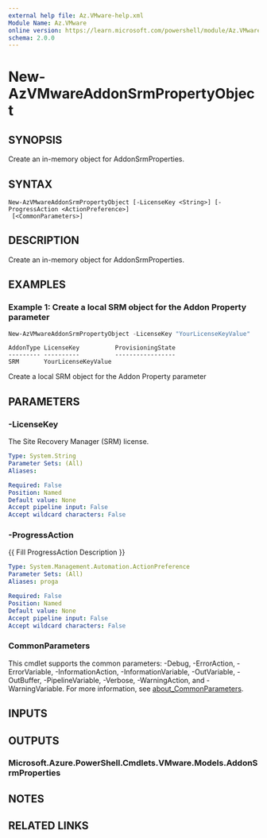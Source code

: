 ```yaml
---
external help file: Az.VMware-help.xml
Module Name: Az.VMware
online version: https://learn.microsoft.com/powershell/module/Az.VMware/new-azvmwareaddonsrmpropertyobject
schema: 2.0.0
---
```


# New-AzVMwareAddonSrmPropertyObject

## SYNOPSIS
Create an in-memory object for AddonSrmProperties.

## SYNTAX

```
New-AzVMwareAddonSrmPropertyObject [-LicenseKey <String>] [-ProgressAction <ActionPreference>]
 [<CommonParameters>]
```

## DESCRIPTION
Create an in-memory object for AddonSrmProperties.

## EXAMPLES

### Example 1: Create a local SRM object for the Addon Property parameter
```powershell
New-AzVMwareAddonSrmPropertyObject -LicenseKey "YourLicenseKeyValue"
```

```output
AddonType LicenseKey          ProvisioningState
--------- ----------          -----------------
SRM       YourLicenseKeyValue
```

Create a local SRM object for the Addon Property parameter

## PARAMETERS

### -LicenseKey
The Site Recovery Manager (SRM) license.

```yaml
Type: System.String
Parameter Sets: (All)
Aliases:

Required: False
Position: Named
Default value: None
Accept pipeline input: False
Accept wildcard characters: False
```

### -ProgressAction
{{ Fill ProgressAction Description }}

```yaml
Type: System.Management.Automation.ActionPreference
Parameter Sets: (All)
Aliases: proga

Required: False
Position: Named
Default value: None
Accept pipeline input: False
Accept wildcard characters: False
```

### CommonParameters
This cmdlet supports the common parameters: -Debug, -ErrorAction, -ErrorVariable, -InformationAction, -InformationVariable, -OutVariable, -OutBuffer, -PipelineVariable, -Verbose, -WarningAction, and -WarningVariable. For more information, see [about_CommonParameters](http://go.microsoft.com/fwlink/?LinkID=113216).

## INPUTS

## OUTPUTS

### Microsoft.Azure.PowerShell.Cmdlets.VMware.Models.AddonSrmProperties

## NOTES

## RELATED LINKS
